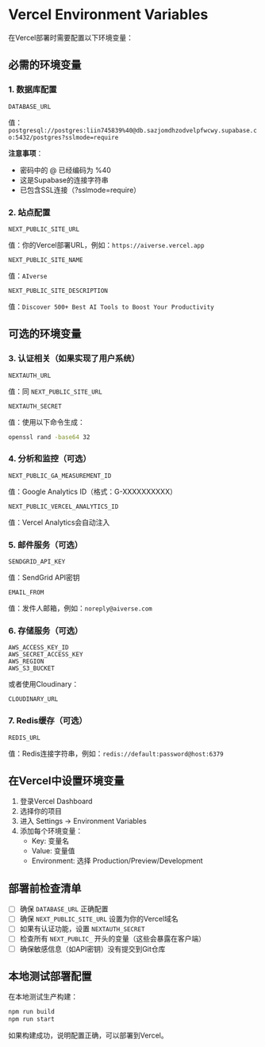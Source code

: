# Vercel Environment Variables

在Vercel部署时需要配置以下环境变量：

## 必需的环境变量

### 1. 数据库配置
```
DATABASE_URL
```
值：`postgresql://postgres:liin745839%40@db.sazjomdhzodvelpfwcwy.supabase.co:5432/postgres?sslmode=require`

**注意事项**：
- 密码中的 @ 已经编码为 %40
- 这是Supabase的连接字符串
- 已包含SSL连接（?sslmode=require）

### 2. 站点配置
```
NEXT_PUBLIC_SITE_URL
```
值：你的Vercel部署URL，例如：`https://aiverse.vercel.app`

```
NEXT_PUBLIC_SITE_NAME
```
值：`AIverse`

```
NEXT_PUBLIC_SITE_DESCRIPTION
```
值：`Discover 500+ Best AI Tools to Boost Your Productivity`

## 可选的环境变量

### 3. 认证相关（如果实现了用户系统）
```
NEXTAUTH_URL
```
值：同 `NEXT_PUBLIC_SITE_URL`

```
NEXTAUTH_SECRET
```
值：使用以下命令生成：
```bash
openssl rand -base64 32
```

### 4. 分析和监控（可选）
```
NEXT_PUBLIC_GA_MEASUREMENT_ID
```
值：Google Analytics ID（格式：G-XXXXXXXXXX）

```
NEXT_PUBLIC_VERCEL_ANALYTICS_ID
```
值：Vercel Analytics会自动注入

### 5. 邮件服务（可选）
```
SENDGRID_API_KEY
```
值：SendGrid API密钥

```
EMAIL_FROM
```
值：发件人邮箱，例如：`noreply@aiverse.com`

### 6. 存储服务（可选）
```
AWS_ACCESS_KEY_ID
AWS_SECRET_ACCESS_KEY
AWS_REGION
AWS_S3_BUCKET
```
或者使用Cloudinary：
```
CLOUDINARY_URL
```

### 7. Redis缓存（可选）
```
REDIS_URL
```
值：Redis连接字符串，例如：`redis://default:password@host:6379`

## 在Vercel中设置环境变量

1. 登录Vercel Dashboard
2. 选择你的项目
3. 进入 Settings → Environment Variables
4. 添加每个环境变量：
   - Key: 变量名
   - Value: 变量值
   - Environment: 选择 Production/Preview/Development

## 部署前检查清单

- [ ] 确保 `DATABASE_URL` 正确配置
- [ ] 确保 `NEXT_PUBLIC_SITE_URL` 设置为你的Vercel域名
- [ ] 如果有认证功能，设置 `NEXTAUTH_SECRET`
- [ ] 检查所有 `NEXT_PUBLIC_` 开头的变量（这些会暴露在客户端）
- [ ] 确保敏感信息（如API密钥）没有提交到Git仓库

## 本地测试部署配置

在本地测试生产构建：
```bash
npm run build
npm run start
```

如果构建成功，说明配置正确，可以部署到Vercel。